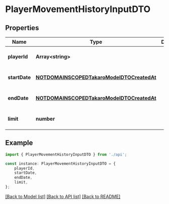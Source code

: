 # PlayerMovementHistoryInputDTO


## Properties

Name | Type | Description | Notes
------------ | ------------- | ------------- | -------------
**playerId** | **Array&lt;string&gt;** |  | [optional] [default to undefined]
**startDate** | [**NOTDOMAINSCOPEDTakaroModelDTOCreatedAt**](NOTDOMAINSCOPEDTakaroModelDTOCreatedAt.md) |  | [optional] [default to undefined]
**endDate** | [**NOTDOMAINSCOPEDTakaroModelDTOCreatedAt**](NOTDOMAINSCOPEDTakaroModelDTOCreatedAt.md) |  | [optional] [default to undefined]
**limit** | **number** |  | [optional] [default to undefined]

## Example

```typescript
import { PlayerMovementHistoryInputDTO } from './api';

const instance: PlayerMovementHistoryInputDTO = {
    playerId,
    startDate,
    endDate,
    limit,
};
```

[[Back to Model list]](../README.md#documentation-for-models) [[Back to API list]](../README.md#documentation-for-api-endpoints) [[Back to README]](../README.md)
